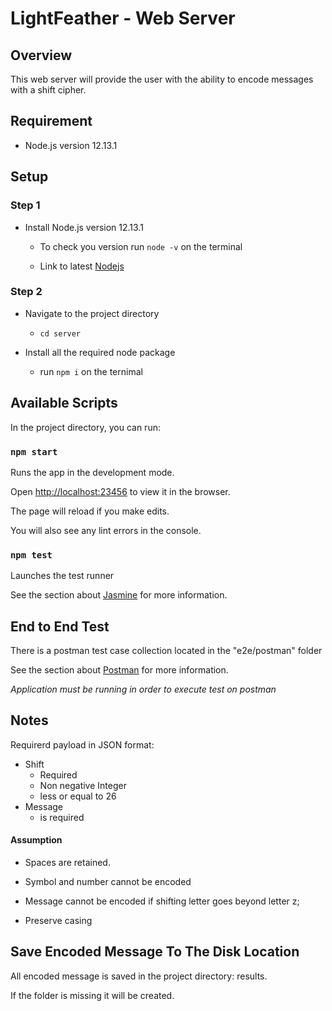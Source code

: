 # LightFeather - Web Server

## Overview

This web server will provide the user with the ability to encode messages with a shift cipher.

## Requirement

* Node.js version 12.13.1

## Setup

### Step 1

+ Install Node.js version 12.13.1

  + To check you version run `node -v` on the terminal

  + Link to latest [Nodejs](https://nodejs.org/en/)

### Step 2

+ Navigate to the project directory

  + ```cd server```

+ Install all the required node package
  
  + run `npm i` on the ternimal

## Available Scripts

In the project directory, you can run:

### `npm start`

Runs the app in the development mode.

Open [http://localhost:23456](http://localhost:23456) to view it in the browser.

The page will reload if you make edits.

You will also see any lint errors in the console.

### `npm test`

Launches the test runner

See the section about [Jasmine](https://jasmine.github.io/setup/nodejs.html) for more information.

## End to End Test

There is a postman test case collection located in the "e2e/postman" folder

See the section about [Postman](https://learning.postman.com/docs/postman/collection-runs/working-with-data-files/) for more information.

*Application must be running in order to execute test on postman*

## Notes

Requirerd payload in JSON format:

+ Shift
    + Required
    + Non negative Integer
    + less or equal to 26
+ Message
    + is required

#### Assumption

+ Spaces are retained.

+ Symbol and number cannot be encoded

+ Message cannot be encoded if shifting letter goes beyond letter z;

+ Preserve casing

## Save Encoded Message To The Disk Location

All encoded message is saved in the project directory: results.

If the folder is missing it will be created.